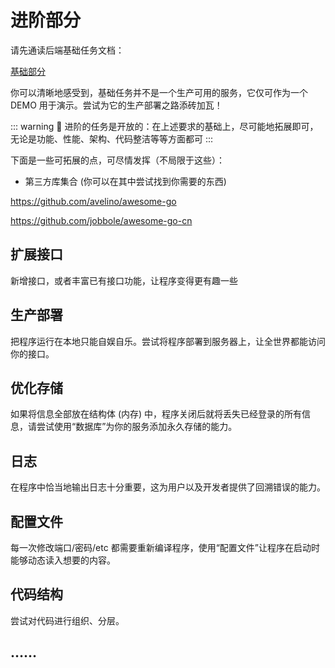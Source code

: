 # 进阶部分

请先通读后端基础任务文档：

[基础部分](./7.1.2.1基础部分.md)

你可以清晰地感受到，基础任务并不是一个生产可用的服务，它仅可作为一个 DEMO 用于演示。尝试为它的生产部署之路添砖加瓦！

::: warning 📌
进阶的任务是开放的：在上述要求的基础上，尽可能地拓展即可，无论是功能、性能、架构、代码整洁等等方面都可
:::

下面是一些可拓展的点，可尽情发挥（不局限于这些）：

- 第三方库集合 (你可以在其中尝试找到你需要的东西)

<https://github.com/avelino/awesome-go>

<https://github.com/jobbole/awesome-go-cn>

## 扩展接口

新增接口，或者丰富已有接口功能，让程序变得更有趣一些

## 生产部署

把程序运行在本地只能自娱自乐。尝试将程序部署到服务器上，让全世界都能访问你的接口。

## 优化存储

如果将信息全部放在结构体 (内存) 中，程序关闭后就将丢失已经登录的所有信息，请尝试使用“数据库”为你的服务添加永久存储的能力。

## 日志

在程序中恰当地输出日志十分重要，这为用户以及开发者提供了回溯错误的能力。

## 配置文件

每一次修改端口/密码/etc 都需要重新编译程序，使用“配置文件”让程序在启动时能够动态读入想要的内容。

## 代码结构

尝试对代码进行组织、分层。

## ……
